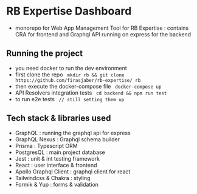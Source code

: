 # RB Expertise Dashboard

- monorepo for Web App Management Tool for RB Expertise : contains CRA for frontend and Graphql API running on express for the backend

## Running the project

- you need docker to run the dev environment
- first clone the repo
  ` mkdir rb && git clone https://github.com/firasjaber/rb-expertise/ rb`
- then execute the docker-compose file
  ` docker-compose up`
- API Resolvers integration tests
  ` cd backend && npm run test`
- to run e2e tests
  ` // still setting them up`

## Tech stack & libraries used

- GraphQL : running the graphql api for express
- GraphQL Nexus : Graphql schema builder
- Prisma : Typescript ORM
- PostgresQL : main project database
- Jest : unit & int testing framework
- React : user interface & frontend
- Apollo Graphql Client : graphql client for react
- Tailwindcss & Chakra : styling
- Formik & Yup : forms & validation
